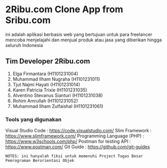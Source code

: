 # 2Ribu.com Clone App from Sribu.com

ini adalah aplikasi berbasis web yang bertujuan untuk para freelancer mencoba menjelajahi dan menjual produk atau jasa yang diberikan hingga seluruh Indonesia


## Tim Developer 2Ribu.com

1. Elga Firmantara 			(H1101231004)
2. Muhammad Ilham Nugraha 		(H1101231011)
3. Tjut Najmi Hayati			(H1101231014)
4. Karen Patricia Trixie			(H1101231035)
5. Alventino Stevanus Sianturi 		(H1101231038)
6. Rohim Amrullah 			(H1101231052)
7. Muhammad Ilham Zulfaishal 		(H1101231061)

### Tools yang digunakan

Visual Studio Code : https://code.visualstudio.com/
Slim Framework : https://www.slimframework.com/
Programming Language (PHP) : https://www.w3schools.com/php/ 
Postman for testing API : https://www.postman.com/
Git Guide : https://github.com/git-guides

```
NOTES: ini hanyalah fiksi untuk memenuhi Project Tugas Besar Pemrograman Berorientasi Objek 
```
